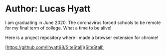 # Author: Lucas Hyatt

I am graduating in June 2020. The coronavirus forced schools to be remote for my final term of college. What a time to be alive!

Here is a project repository where I made a browser extension for chrome!

[https://github.com/llhyatt98/SiteStall](SiteStall)